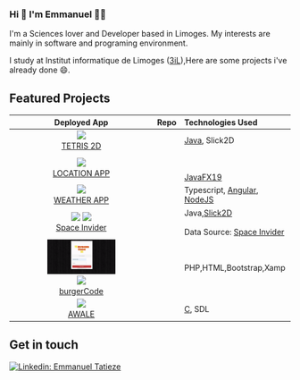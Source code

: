 ###

### Hi 👋 I'm Emmanuel 👨‍💻

I'm a Sciences lover and Developer based in Limoges.
My interests are mainly in software and programing environment.<br/>

I study at Institut informatique de Limoges (<a href="https://www.3il-ingenieurs.fr/">3iL</a>),Here are some projects i've already done 😄.

## Featured Projects


| Deployed App | Repo | Technologies Used |
|:-------------:|:-------------:|:----------|
| <a href="#"><img src="https://github.com/Emmanueltatieze/Emmanueltatieze/blob/main/Tetris.gif" width="85%" /></a><br /><a href="https://github.com/Emmanueltatieze/JEU-TETRIS-Java">TETRIS 2D</a> | <a href="[https://github.com/](https://github.com/)"><img src="https://cdn.iconscout.com/icon/free/png-256/github-153-675523.png" alt="" width="24px" /></a> | <a href="https://java.com">Java</a>, Slick2D |
| <a href="#"><img src="https://github.com/Emmanueltatieze/Emmanueltatieze/blob/main/ezgif.com-video-to-gif.gif" width="95%" /></a><br /><a href="#">LOCATION APP</a> | <a href="[github.com](https://github.com/)"><img src="https://cdn.iconscout.com/icon/free/png-256/github-153-675523.png" alt="" width="24px" /></a> | <br /><br /><a href="https://stockx.com/api/">JavaFX19</a> |
|<a style="display: inline-block" href="https://github.com/Emmanueltatieze/Meteo_App-Angular"><img src="https://github.com/Emmanueltatieze/Emmanueltatieze/blob/main/AngularApp.gif" width="70%" /></a><br /><a href="https://github.com/Emmanueltatieze/Meteo_App-Angular">WEATHER APP</a> | <a href="#"><img src="https://cdn.iconscout.com/icon/free/png-256/github-153-675523.png" alt="" width="24px" /></a> |Typescript, <a href="https://angular.io/">Angular</a>, <a href="https://nodejs.org/en/">NodeJS</a> <br/> |
| <a style="display: inline-block" href="https://www.youtube.com/watch?v=hSYHDol4cuI"><img src="https://github.com/Emmanueltatieze/Emmanueltatieze/blob/main/spacex1.gif" width="40%" /></a> <a style="display: inline-block;" href="https://www.youtube.com/watch?v=hSYHDol4cuI"><img src="https://github.com/Emmanueltatieze/Emmanueltatieze/blob/main/spaceX2.gif" width="40%" /></a><br /><a href="https://github.com/Emmanueltatieze/Emmanueltatieze/Jeu-d-espace-en-2D-avec-Java">Space Invider</a>  | <a href="#"><img src="https://cdn.iconscout.com/icon/free/png-256/github-153-675523.png" alt="" width="24px" /></a> |Java,<a href="https://slick.ninjacave.com/javadoc/">Slick2D</a> <br/><br/> Data Source: <a href="https://github.com/r-spacex/SpaceX-API">Space Invider</a> |
| <a style="display: inline-block" href="#"><img src="https://github.com/Emmanueltatieze/Emmanueltatieze/blob/main/burgerCode1.gif" width="50%" /></a> <a style="display: inline-block;" href="#"><img src="https://github.com/Emmanueltatieze/Emmanueltatieze/blob/main/burgerCode2.gif" width="50%" /></a><br /><a href="#">burgerCode</a> | <a href="#"><img src="https://cdn.iconscout.com/icon/free/png-256/github-153-675523.png" alt="" width="24px" /></a> | PHP,HTML,Bootstrap,Xamp |
| <a href="#"><img src="https://github.com/Emmanueltatieze/Emmanueltatieze/blob/main/awale.gif" width="85%" /></a><br /><a href="#">AWALE</a> | <a href="#"><img src="https://cdn.iconscout.com/icon/free/png-256/github-153-675523.png" alt="" width="24px" /></a> | <a href="https://c.com">C</a>, SDL |

<!--

Here are some ideas to get you started:

- 🔭 I’m currently working on ...
- 🌱 I’m currently learning ...
- 👯 I’m looking to collaborate on ...
- 🤔 I’m looking for help with ...
- 💬 Ask me about ...
- 📫 How to reach me: ...
- 😄 Pronouns: ...
- ⚡ Fun fact: ...
-->

## Get in touch 


 

[![Linkedin: Emmanuel Tatieze](https://img.shields.io/badge/-LinkedIn-blue?style=flat-square&logo=Linkedin&logoColor=white&link=https://www.linkedin.com/in/thomasdunn891/)](https://www.linkedin.com/in/emmanuel-tatieze-b9449921b/)
